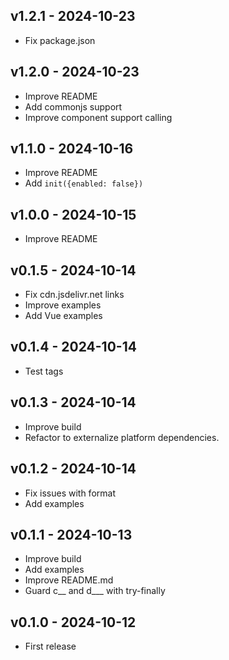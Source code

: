 ## v1.2.1 - 2024-10-23
- Fix package.json

## v1.2.0 - 2024-10-23
- Improve README
- Add commonjs support
- Improve component support calling

## v1.1.0 - 2024-10-16
- Improve README
- Add `init({enabled: false})`

## v1.0.0 - 2024-10-15
- Improve README

## v0.1.5 - 2024-10-14
- Fix cdn.jsdelivr.net links
- Improve examples
- Add Vue examples

## v0.1.4 - 2024-10-14
- Test tags

## v0.1.3 - 2024-10-14
- Improve build
- Refactor to externalize platform dependencies.

## v0.1.2 - 2024-10-14
- Fix issues with format
- Add examples

## v0.1.1 - 2024-10-13
- Improve build
- Add examples
- Improve README.md
- Guard c__ and d___ with try-finally

## v0.1.0 - 2024-10-12
- First release
